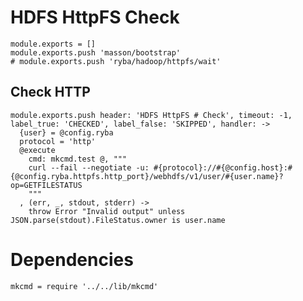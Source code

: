 
# HDFS HttpFS Check

    module.exports = []
    module.exports.push 'masson/bootstrap'
    # module.exports.push 'ryba/hadoop/httpfs/wait'

## Check HTTP
      
    module.exports.push header: 'HDFS HttpFS # Check', timeout: -1, label_true: 'CHECKED', label_false: 'SKIPPED', handler: ->
      {user} = @config.ryba
      protocol = 'http'
      @execute
        cmd: mkcmd.test @, """
        curl --fail --negotiate -u: #{protocol}://#{@config.host}:#{@config.ryba.httpfs.http_port}/webhdfs/v1/user/#{user.name}?op=GETFILESTATUS
        """
      , (err, _, stdout, stderr) ->
        throw Error "Invalid output" unless JSON.parse(stdout).FileStatus.owner is user.name


# Dependencies

    mkcmd = require '../../lib/mkcmd'
    
